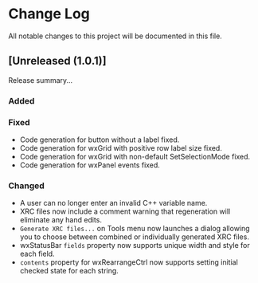 # Change Log
All notable changes to this project will be documented in this file.

## [Unreleased (1.0.1)]

Release summary...

### Added

### Fixed

- Code generation for button without a label fixed.
- Code generation for wxGrid with positive row label size fixed.
- Code generation for wxGrid with non-default SetSelectionMode fixed.
- Code generation for wxPanel events fixed.

### Changed

- A user can no longer enter an invalid C++ variable name.
- XRC files now include a comment warning that regeneration will eliminate any hand edits.
- `Generate XRC files...` on Tools menu now launches a dialog allowing you to choose between combined or individually generated XRC files.
- wxStatusBar `fields` property now supports unique width and style for each field.
- `contents` property for wxRearrangeCtrl now supports setting initial checked state for each string.
